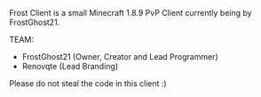 Frost Client is a small Minecraft 1.8.9 PvP Client currently being by FrostGhost21.

TEAM:
- FrostGhost21 (Owner, Creator and Lead Programmer)
- Renovqte (Lead Branding)

Please do not steal the code in this client :)

